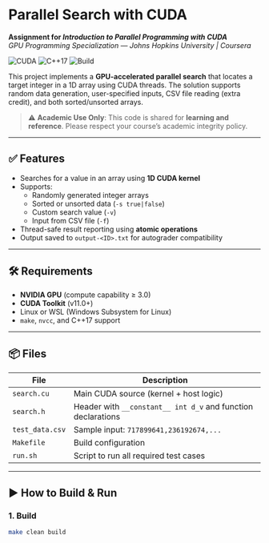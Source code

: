 # Parallel Search with CUDA  
**Assignment for _Introduction to Parallel Programming with CUDA_**  
*GPU Programming Specialization — Johns Hopkins University | Coursera*

![CUDA](https://img.shields.io/badge/CUDA-NVIDIA-%2376B900?logo=nvidia)
![C++17](https://img.shields.io/badge/C++-17-blue?logo=cplusplus)
![Build](https://img.shields.io/badge/Makefile-Supported-green)

This project implements a **GPU-accelerated parallel search** that locates a target integer in a 1D array using CUDA threads. The solution supports random data generation, user-specified inputs, CSV file reading (extra credit), and both sorted/unsorted arrays.

> ⚠️ **Academic Use Only**: This code is shared for **learning and reference**. Please respect your course’s academic integrity policy.

---

## ✅ Features

- Searches for a value in an array using **1D CUDA kernel**
- Supports:
  - Randomly generated integer arrays
  - Sorted or unsorted data (`-s true|false`)
  - Custom search value (`-v`)
  - Input from CSV file (`-f`)
- Thread-safe result reporting using **atomic operations**
- Output saved to `output-<ID>.txt` for autograder compatibility

---

## 🛠️ Requirements

- **NVIDIA GPU** (compute capability ≥ 3.0)
- **CUDA Toolkit** (v11.0+)
- Linux or WSL (Windows Subsystem for Linux)
- `make`, `nvcc`, and C++17 support

---

## 📦 Files

| File | Description |
|------|-------------|
| `search.cu` | Main CUDA source (kernel + host logic) |
| `search.h` | Header with `__constant__ int d_v` and function declarations |
| `test_data.csv` | Sample input: `717899641,236192674,...` |
| `Makefile` | Build configuration |
| `run.sh` | Script to run all required test cases |

---

## ▶️ How to Build & Run

### 1. Build
```bash
make clean build
